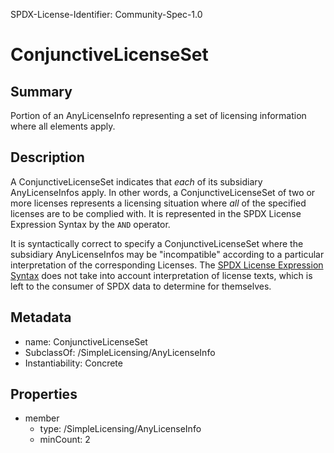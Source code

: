 SPDX-License-Identifier: Community-Spec-1.0

# ConjunctiveLicenseSet

## Summary

Portion of an AnyLicenseInfo representing a set of licensing information
where all elements apply.

## Description

A ConjunctiveLicenseSet indicates that _each_ of its subsidiary
AnyLicenseInfos apply. In other words, a ConjunctiveLicenseSet of two or
more licenses represents a licensing situation where _all_ of the specified
licenses are to be complied with. It is represented in the SPDX License
Expression Syntax by the `AND` operator.

It is syntactically correct to specify a ConjunctiveLicenseSet where the
subsidiary AnyLicenseInfos may be "incompatible" according to a particular
interpretation of the corresponding Licenses.
The
[SPDX License Expression Syntax](../../../annexes/SPDX-license-expressions.md)
does not take into account interpretation of license texts, which is
left to the consumer of SPDX data to determine for themselves.

## Metadata

- name: ConjunctiveLicenseSet
- SubclassOf: /SimpleLicensing/AnyLicenseInfo
- Instantiability: Concrete

## Properties

- member
  - type: /SimpleLicensing/AnyLicenseInfo
  - minCount: 2
